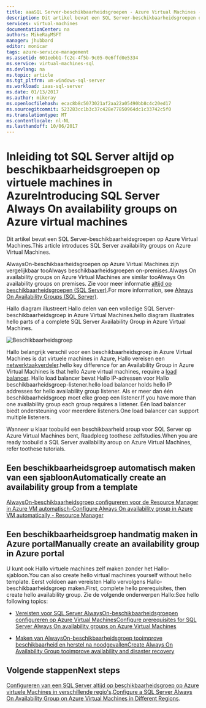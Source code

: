 ```yaml
---
title: aaaSQL Server-beschikbaarheidsgroepen - Azure Virtual Machines - overzicht | Microsoft Docs
description: Dit artikel bevat een SQL Server-beschikbaarheidsgroepen op virtuele machines in Azure.
services: virtual-machines
documentationCenter: na
authors: MikeRayMSFT
manager: jhubbard
editor: monicar
tags: azure-service-management
ms.assetid: 601eebb1-fc2c-4f5b-9c05-0e6ffd0e5334
ms.service: virtual-machines-sql
ms.devlang: na
ms.topic: article
ms.tgt_pltfrm: vm-windows-sql-server
ms.workload: iaas-sql-server
ms.date: 01/13/2017
ms.author: mikeray
ms.openlocfilehash: ecac8b8c5073021af2aa22a05490bb8c4c20ed17
ms.sourcegitcommit: 523283cc1b3c37c428e77850964dc1c33742c5f0
ms.translationtype: MT
ms.contentlocale: nl-NL
ms.lasthandoff: 10/06/2017
---
```

# <a name="introducing-sql-server-always-on-availability-groups-on-azure-virtual-machines"></a><span data-ttu-id="edbd1-103">Inleiding tot SQL Server altijd op beschikbaarheidsgroepen op virtuele machines in Azure</span><span class="sxs-lookup"><span data-stu-id="edbd1-103">Introducing SQL Server Always On availability groups on Azure virtual machines</span></span> #

<span data-ttu-id="edbd1-104">Dit artikel bevat een SQL Server-beschikbaarheidsgroepen op Azure Virtual Machines.</span><span class="sxs-lookup"><span data-stu-id="edbd1-104">This article introduces SQL Server availability groups on Azure Virtual Machines.</span></span> 

<span data-ttu-id="edbd1-105">AlwaysOn-beschikbaarheidsgroepen op Azure Virtual Machines zijn vergelijkbaar tooAlways beschikbaarheidsgroepen on-premises.</span><span class="sxs-lookup"><span data-stu-id="edbd1-105">Always On availability groups on Azure Virtual Machines are similar tooAlways On availability groups on premises.</span></span> <span data-ttu-id="edbd1-106">Zie voor meer informatie [altijd op beschikbaarheidsgroepen (SQL Server)](http://msdn.microsoft.com/library/hh510230.aspx).</span><span class="sxs-lookup"><span data-stu-id="edbd1-106">For more information, see [Always On Availability Groups (SQL Server)](http://msdn.microsoft.com/library/hh510230.aspx).</span></span> 

<span data-ttu-id="edbd1-107">Hallo diagram illustreert Hallo delen van een volledige SQL Server-beschikbaarheidsgroep in Azure Virtual Machines.</span><span class="sxs-lookup"><span data-stu-id="edbd1-107">hello diagram illustrates hello parts of a complete SQL Server Availability Group in Azure Virtual Machines.</span></span>

![Beschikbaarheidsgroep](./media/virtual-machines-windows-portal-sql-availability-group-tutorial/00-EndstateSampleNoELB.png)

<span data-ttu-id="edbd1-109">Hallo belangrijk verschil voor een beschikbaarheidsgroep in Azure Virtual Machines is dat virtuele machines in Azure, Hallo vereisen een [netwerktaakverdeler](../../../load-balancer/load-balancer-overview.md).</span><span class="sxs-lookup"><span data-stu-id="edbd1-109">hello key difference for an Availability Group in Azure Virtual Machines is that hello Azure virtual machines, require a [load balancer](../../../load-balancer/load-balancer-overview.md).</span></span> <span data-ttu-id="edbd1-110">Hallo load balancer bevat Hallo IP-adressen voor Hallo beschikbaarheidsgroep-listener.</span><span class="sxs-lookup"><span data-stu-id="edbd1-110">hello load balancer holds hello IP addresses for hello availability group listener.</span></span> <span data-ttu-id="edbd1-111">Als er meer dan één beschikbaarheidsgroep moet elke groep een listener.</span><span class="sxs-lookup"><span data-stu-id="edbd1-111">If you have more than one availability group each group requires a listener.</span></span> <span data-ttu-id="edbd1-112">Één load balancer biedt ondersteuning voor meerdere listeners.</span><span class="sxs-lookup"><span data-stu-id="edbd1-112">One load balancer can support multiple listeners.</span></span>

<span data-ttu-id="edbd1-113">Wanneer u klaar toobuild een beschikbaarheid aroup voor SQL Server op Azure Virtual Machines bent, Raadpleeg toothese zelfstudies.</span><span class="sxs-lookup"><span data-stu-id="edbd1-113">When you are ready toobuild a SQL Server availability aroup on Azure Virtual Machines, refer toothese tutorials.</span></span>

## <a name="automatically-create-an-availability-group-from-a-template"></a><span data-ttu-id="edbd1-114">Een beschikbaarheidsgroep automatisch maken van een sjabloon</span><span class="sxs-lookup"><span data-stu-id="edbd1-114">Automatically create an availability group from a template</span></span>

[<span data-ttu-id="edbd1-115">AlwaysOn-beschikbaarheidsgroep configureren voor de Resource Manager in Azure VM automatisch-</span><span class="sxs-lookup"><span data-stu-id="edbd1-115">Configure Always On availability group in Azure VM automatically - Resource Manager</span></span>](virtual-machines-windows-portal-sql-alwayson-availability-groups.md)

## <a name="manually-create-an-availability-group-in-azure-portal"></a><span data-ttu-id="edbd1-116">Een beschikbaarheidsgroep handmatig maken in Azure portal</span><span class="sxs-lookup"><span data-stu-id="edbd1-116">Manually create an availability group in Azure portal</span></span>

<span data-ttu-id="edbd1-117">U kunt ook Hallo virtuele machines zelf maken zonder het Hallo-sjabloon.</span><span class="sxs-lookup"><span data-stu-id="edbd1-117">You can also create hello virtual machines yourself without hello template.</span></span> <span data-ttu-id="edbd1-118">Eerst voldoen aan vereisten Hallo vervolgens Hallo-beschikbaarheidsgroep maken.</span><span class="sxs-lookup"><span data-stu-id="edbd1-118">First, complete hello prerequisites, then create hello availability group.</span></span> <span data-ttu-id="edbd1-119">Zie de volgende onderwerpen Hallo:</span><span class="sxs-lookup"><span data-stu-id="edbd1-119">See hello following topics:</span></span> 

- [<span data-ttu-id="edbd1-120">Vereisten voor SQL Server AlwaysOn-beschikbaarheidsgroepen configureren op Azure Virtual Machines</span><span class="sxs-lookup"><span data-stu-id="edbd1-120">Configure prerequisites for SQL Server Always On availability groups on Azure Virtual Machines</span></span>](virtual-machines-windows-portal-sql-availability-group-prereq.md)

- [<span data-ttu-id="edbd1-121">Maken van AlwaysOn-beschikbaarheidsgroep tooimprove beschikbaarheid en herstel na noodgevallen</span><span class="sxs-lookup"><span data-stu-id="edbd1-121">Create Always On Availability Group tooimprove availability and disaster recovery</span></span>](virtual-machines-windows-portal-sql-availability-group-tutorial.md)

## <a name="next-steps"></a><span data-ttu-id="edbd1-122">Volgende stappen</span><span class="sxs-lookup"><span data-stu-id="edbd1-122">Next steps</span></span>

<span data-ttu-id="edbd1-123">[Configureren van een SQL Server altijd op beschikbaarheidsgroep op Azure virtuele Machines in verschillende regio's](virtual-machines-windows-portal-sql-availability-group-dr.md).</span><span class="sxs-lookup"><span data-stu-id="edbd1-123">[Configure a SQL Server Always On Availability Group on Azure Virtual Machines in Different Regions](virtual-machines-windows-portal-sql-availability-group-dr.md).</span></span>

